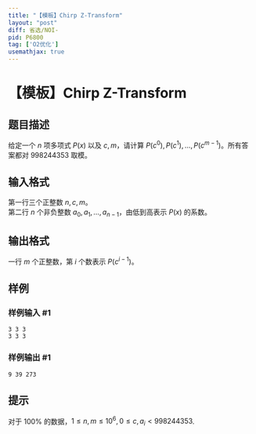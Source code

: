 ```yaml
---
title: "【模板】Chirp Z-Transform"
layout: "post"
diff: 省选/NOI-
pid: P6800
tag: ['O2优化']
usemathjax: true
---
```


# 【模板】Chirp Z-Transform
## 题目描述

给定一个 $n$ 项多项式 $P(x)$ 以及 $c, m$，请计算 $P(c^0),P(c^1),\dots,P(c^{m-1})$。所有答案都对 $998244353$ 取模。
## 输入格式

第一行三个正整数 $n,c,m$。  
第二行 $n$ 个非负整数 $a_0,a_1,\dots,a_{n-1}$，由低到高表示 $P(x)$ 的系数。

## 输出格式

一行 $m$ 个正整数，第 $i$ 个数表示 $P(c^{i-1})$。
## 样例

### 样例输入 #1
```
3 3 3
3 3 3
```
### 样例输出 #1
```
9 39 273
```
## 提示

对于 $100\%$ 的数据，$1\le n,m\le 10^6,0\le c,a_i<998244353$.

